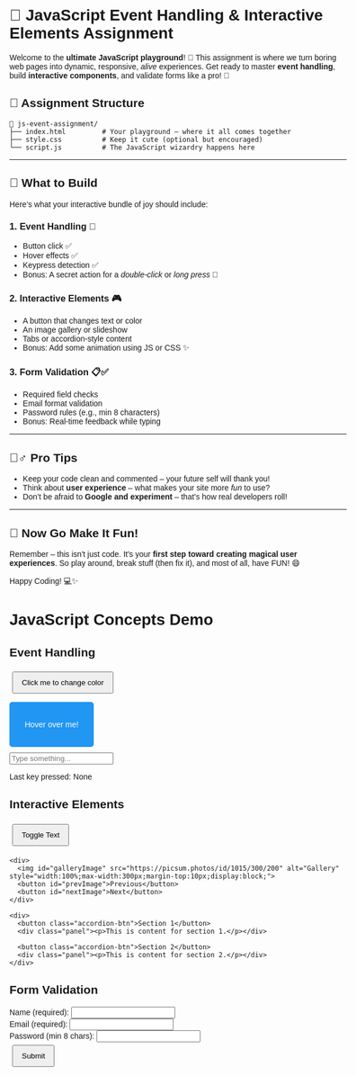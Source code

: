 # 🎯 JavaScript Event Handling & Interactive Elements Assignment

Welcome to the **ultimate JavaScript playground**! 🎉 This assignment is where we turn boring web pages into dynamic, responsive, *alive* experiences. Get ready to master **event handling**, build **interactive components**, and validate forms like a pro! 💪

## 📁 Assignment Structure

```
📂 js-event-assignment/
├── index.html         # Your playground – where it all comes together
├── style.css          # Keep it cute (optional but encouraged)
└── script.js          # The JavaScript wizardry happens here
```

---

## 🧪 What to Build

Here’s what your interactive bundle of joy should include:

### 1. Event Handling 🎈  
- Button click ✅  
- Hover effects ✅  
- Keypress detection ✅  
- Bonus: A secret action for a *double-click* or *long press* 🤫

### 2. Interactive Elements 🎮  
- A button that changes text or color  
- An image gallery or slideshow  
- Tabs or accordion-style content  
- Bonus: Add some animation using JS or CSS ✨

### 3. Form Validation 📋✅  
- Required field checks  
- Email format validation  
- Password rules (e.g., min 8 characters)  
- Bonus: Real-time feedback while typing

---

## 🧙‍♂️ Pro Tips

- Keep your code clean and commented – your future self will thank you!
- Think about **user experience** – what makes your site more *fun* to use?
- Don’t be afraid to **Google and experiment** – that’s how real developers roll!

---

## 🎉 Now Go Make It Fun!

Remember – this isn't just code. It's your **first step toward creating magical user experiences**. So play around, break stuff (then fix it), and most of all, have FUN! 😄

Happy Coding! 💻✨  


<!DOCTYPE html>
<html lang="en">
<head>
  <meta charset="UTF-8" />
  <meta name="viewport" content="width=device-width, initial-scale=1" />
  <title>JavaScript Event Handling & Interactive Elements</title>
  <style>
    body {
      font-family: Arial, sans-serif;
      max-width: 600px;
      margin: 20px auto;
      padding: 10px;
    }
    button {
      padding: 10px 15px;
      margin: 5px;
      cursor: pointer;
    }
    #hoverBox {
      width: 150px;
      height: 80px;
      background: #2196f3;
      color: white;
      line-height: 80px;
      text-align: center;
      margin: 10px 0;
      border-radius: 5px;
      user-select: none;
    }
    #hoverBox.hovered {
      background: #0b7dda;
    }
    .accordion-btn {
      width: 100%;
      text-align: left;
      padding: 10px;
      border: none;
      background: #eee;
      cursor: pointer;
      margin-top: 5px;
    }
    .accordion-btn.active {
      background: #ccc;
    }
    .panel {
      max-height: 0;
      overflow: hidden;
      transition: max-height 0.3s ease;
      background: #f9f9f9;
      padding: 0 10px;
      border: 1px solid #ccc;
      border-top: none;
    }
    .panel.open {
      max-height: 100px;
      padding: 10px;
    }
    .error {
      color: red;
      font-size: 0.9em;
    }
    #formMessage {
      font-weight: bold;
      margin-top: 10px;
    }
  </style>
</head>
<body>

  <h1>JavaScript Concepts Demo</h1>

  <!-- Event Handling -->
  <section>
    <h2>Event Handling</h2>
    <button id="colorBtn">Click me to change color</button>
    <div id="hoverBox">Hover over me!</div>
    <input type="text" id="keyInput" placeholder="Type something..." />
    <p id="keyPressed">Last key pressed: None</p>
  </section>

  <!-- Interactive Elements -->
  <section>
    <h2>Interactive Elements</h2>
    <button id="toggleTextBtn">Toggle Text</button>

    <div>
      <img id="galleryImage" src="https://picsum.photos/id/1015/300/200" alt="Gallery" style="width:100%;max-width:300px;margin-top:10px;display:block;">
      <button id="prevImage">Previous</button>
      <button id="nextImage">Next</button>
    </div>

    <div>
      <button class="accordion-btn">Section 1</button>
      <div class="panel"><p>This is content for section 1.</p></div>

      <button class="accordion-btn">Section 2</button>
      <div class="panel"><p>This is content for section 2.</p></div>
    </div>
  </section>

  <!-- Form Validation -->
  <section>
    <h2>Form Validation</h2>
    <form id="signupForm" novalidate>
      <label>
        Name (required):
        <input type="text" id="name" required />
        <span class="error" id="nameError"></span>
      </label><br />
      <label>
        Email (required):
        <input type="email" id="email" required />
        <span class="error" id="emailError"></span>
      </label><br />
      <label>
        Password (min 8 chars):
        <input type="password" id="password" required minlength="8" />
        <span class="error" id="passwordError"></span>
      </label><br />
      <button type="submit">Submit</button>
    </form>
    <p id="formMessage"></p>
  </section>

  <script>
    // Event Handling
    const colorBtn = document.getElementById('colorBtn');
    colorBtn.addEventListener('click', () => {
      colorBtn.style.backgroundColor = '#' + Math.floor(Math.random() * 16777215).toString(16);
    });

    const hoverBox = document.getElementById('hoverBox');
    hoverBox.addEventListener('mouseenter', () => hoverBox.classList.add('hovered'));
    hoverBox.addEventListener('mouseleave', () => hoverBox.classList.remove('hovered'));

    const keyInput = document.getElementById('keyInput');
    const keyPressed = document.getElementById('keyPressed');
    keyInput.addEventListener('keydown', e => {
      keyPressed.textContent = 'Last key pressed: ' + e.key;
    });

    // Interactive Elements
    const toggleTextBtn = document.getElementById('toggleTextBtn');
    toggleTextBtn.addEventListener('click', () => {
      if (toggleTextBtn.textContent === 'Toggle Text') {
        toggleTextBtn.textContent = 'Text Toggled!';
        toggleTextBtn.style.backgroundColor = '#ff5722';
      } else {
        toggleTextBtn.textContent = 'Toggle Text';
        toggleTextBtn.style.backgroundColor = '';
      }
    });

    const images = [
      'https://picsum.photos/id/1015/300/200',
      'https://picsum.photos/id/1016/300/200',
      'https://picsum.photos/id/1025/300/200'
    ];
    let currentImageIndex = 0;
    const galleryImage = document.getElementById('galleryImage');
    document.getElementById('prevImage').addEventListener('click', () => {
      currentImageIndex = (currentImageIndex - 1 + images.length) % images.length;
      galleryImage.src = images[currentImageIndex];
    });
    document.getElementById('nextImage').addEventListener('click', () => {
      currentImageIndex = (currentImageIndex + 1) % images.length;
      galleryImage.src = images[currentImageIndex];
    });

    const accordionBtns = document.querySelectorAll('.accordion-btn');
    accordionBtns.forEach(btn => {
      btn.addEventListener('click', () => {
        const panel = btn.nextElementSibling;
        const isOpen = panel.classList.contains('open');
        document.querySelectorAll('.panel').forEach(p => p.classList.remove('open'));
        document.querySelectorAll('.accordion-btn').forEach(b => b.classList.remove('active'));
        if (!isOpen) {
          panel.classList.add('open');
          btn.classList.add('active');
        }
      });
    });

    // Form Validation
    const form = document.getElementById('signupForm');
    const nameInput = document.getElementById('name');
    const emailInput = document.getElementById('email');
    const passwordInput = document.getElementById('password');

    const nameError = document.getElementById('nameError');
    const emailError = document.getElementById('emailError');
    const passwordError = document.getElementById('passwordError');
    const formMessage = document.getElementById('formMessage');

    nameInput.addEventListener('input', () => {
      nameError.textContent = nameInput.validity.valueMissing ? 'Name is required.' : '';
    });
    emailInput.addEventListener('input', () => {
      if (emailInput.validity.valueMissing) {
        emailError.textContent = 'Email is required.';
      } else if (emailInput.validity.typeMismatch) {
        emailError.textContent = 'Please enter a valid email.';
      } else {
        emailError.textContent = '';
      }
    });
    passwordInput.addEventListener('input', () => {
      if (passwordInput.validity.valueMissing) {
        passwordError.textContent = 'Password is required.';
      } else if (passwordInput.value.length < 8) {
        passwordError.textContent = 'Password must be at least 8 characters.';
      } else {
        passwordError.textContent = '';
      }
    });

    form.addEventListener('submit', e => {
      e.preventDefault();
      let valid = true;

      if (!nameInput.value.trim()) {
        nameError.textContent = 'Name is required.';
        valid = false;
      }
      if (!emailInput.value.trim()) {
        emailError.textContent = 'Email is required.';
        valid = false;
      } else if (!emailInput.checkValidity()) {
        emailError.textContent = 'Please enter a valid email.';
        valid = false;
      }
      if (!passwordInput.value) {
        passwordError.textContent = 'Password is required.';
        valid = false;
      } else if (passwordInput.value.length < 8) {
        passwordError.textContent = 'Password must be at least 8 characters.';
        valid = false;
      }

      if (valid) {
        formMessage.style.color = 'green';
        formMessage.textContent = 'Form submitted successfully!';
        form.reset();
      } else {
        formMessage.style.color = 'red';
        formMessage.textContent = 'Please fix errors and try again.';
      }
    });
  </script>

</body>
</html>

